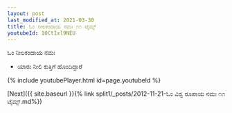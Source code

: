 ```yaml
---
layout: post
last_modified_at: 2021-03-30
title: ಓಂ ನೀಲಕಂದಾಯ ನಮಃ ೧೧ ಟೈಮ್ಸ್
youtubeId: 10CtIxl9NEU
---
```

 
 
 ಓಂ ನೀಲಕಂದಾಯ ನಮಃ  
 
 -  ಯಾರು ನೀಲಿ ಕುತ್ತಿಗೆ ಹೊಂದಿದ್ದಾರೆ 
 
  
 
  
 
 
 
 
 
 


{% include youtubePlayer.html id=page.youtubeId %}
 
[Next]({{ site.baseurl }}{% link  split1/_posts/2012-11-21-ಓಂ ವಿಶ್ವ ರೂಪಾಯ ನಮಃ ೧೧ ಟೈಮ್ಸ್.md%})
 
